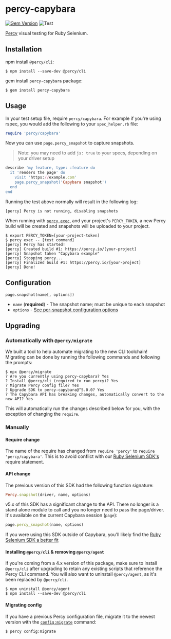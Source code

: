 # percy-capybara
[![Gem Version](https://badge.fury.io/rb/percy-capybara.svg)](https://badge.fury.io/rb/percy-capybara)
![Test](https://github.com/percy/percy-capybara/workflows/Test/badge.svg)

[Percy](https://percy.io) visual testing for Ruby Selenium.

## Installation

npm install `@percy/cli`:

```sh-session
$ npm install --save-dev @percy/cli
```

gem install `percy-capybara` package:

```ssh-session
$ gem install percy-capybara
```

## Usage

In your test setup file, require `percy/capybara`. For example if you're using
rspec, you would add the following to your `spec_helper.rb` file:

``` ruby
require 'percy/capybara'
```

Now you can use `page.percy_snapshot` to capture snapshots.

> Note: you may need to add `js: true` to your specs, depending on your driver setup

```ruby
describe 'my feature, type: :feature do
  it 'renders the page' do
    visit 'https://example.com'
    page.percy_snapshot('Capybara snapshot')
  end
end
```

Running the test above normally will result in the following log:

```sh-session
[percy] Percy is not running, disabling snapshots
```

When running with [`percy
exec`](https://github.com/percy/cli/tree/master/packages/cli-exec#percy-exec), and your project's
`PERCY_TOKEN`, a new Percy build will be created and snapshots will be uploaded to your project.

```sh-session
$ export PERCY_TOKEN=[your-project-token]
$ percy exec -- [test command]
[percy] Percy has started!
[percy] Created build #1: https://percy.io/[your-project]
[percy] Snapshot taken "Capybara example"
[percy] Stopping percy...
[percy] Finalized build #1: https://percy.io/[your-project]
[percy] Done!
```

## Configuration

`page.snapshot(name[, options])`

- `name` (**required**) - The snapshot name; must be unique to each snapshot
- `options` - [See per-snapshot configuration options](https://www.browserstack.com/docs/percy/take-percy-snapshots/overview#per-snapshot-configuration)

## Upgrading

### Automatically with `@percy/migrate`

We built a tool to help automate migrating to the new CLI toolchain! Migrating
can be done by running the following commands and following the prompts:

``` shell
$ npx @percy/migrate
? Are you currently using percy-capybara? Yes
? Install @percy/cli (required to run percy)? Yes
? Migrate Percy config file? Yes
? Upgrade SDK to percy-capybara@^5.0.0? Yes
? The Capybara API has breaking changes, automatically convert to the new API? Yes
```

This will automatically run the changes described below for you, with the
exception of changing the `require`.

### Manually

#### Require change

The name of the require has changed from `require 'percy'` to `require
'percy/capybara'`. This is to avoid conflict with our [Ruby Selenium SDK's](https://github.com/percy/percy-selenium-ruby)
require statement.

#### API change

The previous version of this SDK had the following function signature:

``` ruby
Percy.snapshot(driver, name, options)
```

v5.x of this SDK has a significant change to the API. There no longer is a stand
alone module to call and you no longer need to pass the page/driver. It's
available on the current Capybara session (`page`):

``` ruby
page.percy_snapshot(name, options)
```

If you were using this SDK outside of Capybara, you'll likely find the [Ruby
Selenium SDK a better fit](https://github.com/percy/percy-selenium-ruby)

#### Installing `@percy/cli` & removing `@percy/agent`

If you're coming from a 4.x version of this package, make sure to install `@percy/cli` after
upgrading to retain any existing scripts that reference the Percy CLI
command. You will also want to uninstall `@percy/agent`, as it's been replaced
by `@percy/cli`.

```sh-session
$ npm uninstall @percy/agent
$ npm install --save-dev @percy/cli
```

#### Migrating config

If you have a previous Percy configuration file, migrate it to the newest version with the
[`config:migrate`](https://github.com/percy/cli/tree/master/packages/cli-config#percy-configmigrate-filepath-output) command:

```sh-session
$ percy config:migrate
```
